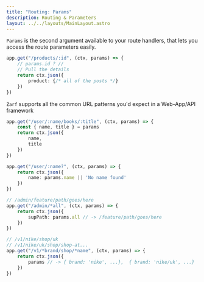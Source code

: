 ```yaml
---
title: "Routing: Params"
description: Routing & Parameters
layout: ../../layouts/MainLayout.astro
---
```



`Params` is the second argument available to your route handlers, that lets you access the route parameters easily.
```ts
app.get("/products/:id", (ctx, params) => {
    // params.id ? //
    // Pull the details
    return ctx.json({
        product: {/* all of the posts */}
    })
})
```
`Zarf` supports all the common URL patterns you'd expect in a Web-App/API framework
```ts
app.get("/user/:name/books/:title", (ctx, params) => {
    const { name, title } = params
    return ctx.json({
        name,
        title
    })
})

app.get("/user/:name?", (ctx, params) => {
    return ctx.json({
        name: params.name || 'No name found'
    })
})

// /admin/feature/path/goes/here
app.get("/admin/*all", (ctx, params) => {
    return ctx.json({
        supPath: params.all // -> /feature/path/goes/here
    })
})

// /v1/nike/shop/uk
// /v1/nike/uk/shop/shop-at...
app.get("/v1/*brand/shop/*name", (ctx, params) => {
    return ctx.json({
        params // -> { brand: 'nike', ...},  { brand: 'nike/uk', ...}
    })
})
```
